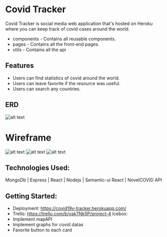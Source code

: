 # Covid Tracker  
Covid Tracker is social media web application that's hosted on Heroku where you can keep track of covid cases around the world.

- components - Contains all reusable components.
- pages - Contains all the front-end pages.
- utils - Contains all the api

## Features  
- Users can find statistics of covid around the world.
- Users can leave favorite if the resource was useful.
- Users can search any countries.

## ERD  
![alt text](https://i.imgur.com/GYMQyO8.png)

# Wireframe  
![alt text](https://i.imgur.com/dBi6rKL.png)
![alt text](https://i.imgur.com/WtSMt4m.png)
![alt text](https://i.imgur.com/aMtY4jn.png)

## Technologies Used:
MongoDb | Express | React | Nodejs | Semantic-ui React | NovelCOVID API

## Getting Started:  
- Deployment: https://covid19v-tracker.herokuapp.com/
- Trello: https://trello.com/b/vak7Nk5P/project-4
Icebox:
- Implement mapAPI
- Implement graphs for covid datas
- Favorite button to each card